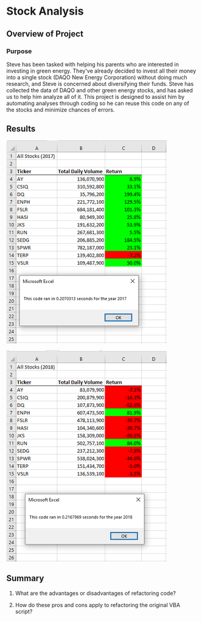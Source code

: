 # Stock Analysis

## Overview of Project

### Purpose
Steve has been tasked with helping his parents who are interested in investing in green energy.  They've already decided to invest all their money into a single stock (DAQO New Energy Corporation) without doing much research, and Steve is concerned about diversifying their funds.  Steve has collected the data of DAQO and other green energy stocks, and has asked us to help him analyze all of it.  This project is designed to assist him by automating analyses through coding so he can reuse this code on any of the stocks and minimize chances of errors.

## Results

![VBA_Challenge_2017.PNG](https://github.com/mathur-nikita/stock-analysis/blob/main/Resources/VBA_Challenge_2017.PNG)

![VBA_Challenge_2018.PNG](https://github.com/mathur-nikita/stock-analysis/blob/main/Resources/VBA_Challenge_2018.PNG)

## Summary

1) What are the advantages or disadvantages of refactoring code?

2) How do these pros and cons apply to refactoring the original VBA script?
